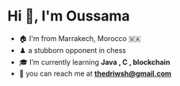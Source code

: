 <h1>Hi 👋, I'm Oussama</h1>

- 🏠 I'm from Marrakech, Morocco 🇲🇦
- ♟️ a stubborn opponent in chess 
- 🎓 I’m currently learning **Java , C , blockchain**
- 📩 you can reach me at **thedriwsh@gmail.com**

